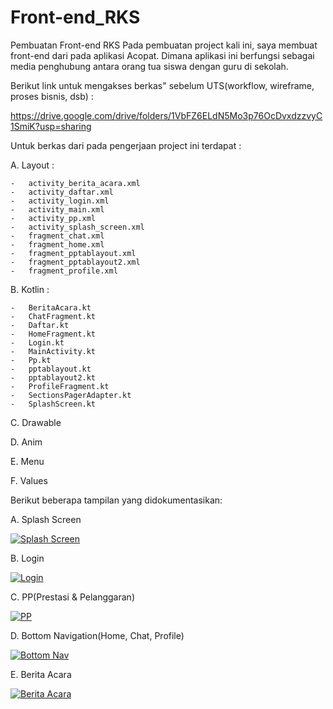 # Front-end_RKS
Pembuatan Front-end RKS
Pada pembuatan project kali ini, saya membuat front-end dari pada aplikasi Acopat.
Dimana aplikasi ini berfungsi sebagai media penghubung antara orang tua siswa dengan guru di sekolah.

Berikut link untuk mengakses berkas" sebelum UTS(workflow, wireframe, proses bisnis, dsb) :

https://drive.google.com/drive/folders/1VbFZ6ELdN5Mo3p76OcDvxdzzvyC1SmiK?usp=sharing

Untuk berkas dari pada pengerjaan project ini terdapat :

A. Layout :

    -	activity_berita_acara.xml
    -	activity_daftar.xml
    -	activity_login.xml
    -	activity_main.xml
    -	activity_pp.xml
    -	activity_splash_screen.xml
    -	fragment_chat.xml
    -	fragment_home.xml
    -	fragment_pptablayout.xml
    -	fragment_pptablayout2.xml
    -	fragment_profile.xml


B. Kotlin :

    -	BeritaAcara.kt
    -	ChatFragment.kt
    -	Daftar.kt
    -	HomeFragment.kt
    -	Login.kt
    -	MainActivity.kt
    -	Pp.kt
    -	pptablayout.kt
    -	pptablayout2.kt
    -	ProfileFragment.kt
    -	SectionsPagerAdapter.kt
    -	SplashScreen.kt

C. Drawable

D.  Anim

E.  Menu

F.  Values

Berikut beberapa tampilan yang didokumentasikan:

A.  Splash Screen

<a href="https://imgflip.com/gif/4w6ejg"><img src="https://i.imgflip.com/4w6ejg.gif" title="Splash Screen"/></a>

B.  Login

<a href="https://imgflip.com/gif/4w6f3l"><img src="https://i.imgflip.com/4w6f3l.gif" title="Login"/></a>

C.  PP(Prestasi & Pelanggaran)

<a href="https://imgflip.com/gif/4w6fdx"><img src="https://i.imgflip.com/4w6fdx.gif" title="PP"/></a>

D.  Bottom Navigation(Home, Chat, Profile)

<a href="https://imgflip.com/gif/4w6fm9"><img src="https://i.imgflip.com/4w6fm9.gif" title="Bottom Nav"/></a>

E.  Berita Acara

<a href="https://imgflip.com/gif/4w6ft4"><img src="https://i.imgflip.com/4w6ft4.gif" title="Berita Acara"/></a>
